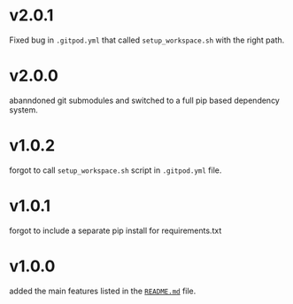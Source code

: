# v2.0.1
Fixed bug in `.gitpod.yml` that called `setup_workspace.sh` with the right path.

# v2.0.0
abanndoned git submodules and switched to a full pip based dependency system.

# v1.0.2
forgot to call `setup_workspace.sh` script in `.gitpod.yml` file.

# v1.0.1
forgot to include a separate pip install for requirements.txt

# v1.0.0
added the main features listed in the [`README.md`](README.md) file.
